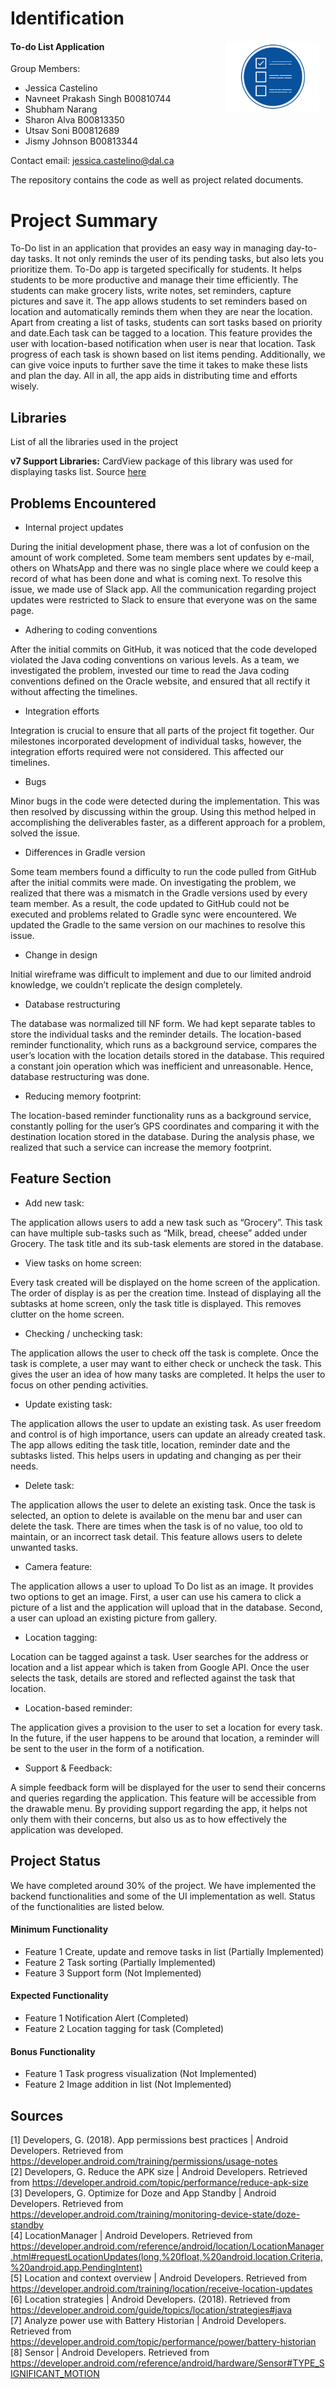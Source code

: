 # Identification
#### To-do List Application <img align="right" src="/ProjectDocumentation/LogoDesignFiles/todo.png" alt="Logo Icon"  width="150" height="113" style="float: right; margin-right: 10px;" />

Group Members: 

- Jessica Castelino 	
- Navneet Prakash Singh B00810744	
- Shubham Narang
- Sharon Alva        B00813350 	
- Utsav Soni         B00812689
- Jismy Johnson      B00813344

Contact email: jessica.castelino@dal.ca

The repository contains the code as well as project related documents.  


# Project Summary
To-Do list in an application that provides an easy way in managing day-to-day tasks. It not only reminds the user of its pending tasks, but also lets you prioritize them. To-Do app is targeted specifically for students. It helps students to be more productive and manage their time efficiently. The students can make grocery lists, write notes, set reminders, capture pictures and save it. The app allows students to set reminders based on location and automatically reminds them when they are near the location. Apart from creating a list of tasks, students can sort tasks based on priority and date.Each task can be tagged to a location. This feature provides the user with location-based notification when user is near that location. Task progress of each task is shown based on list items pending. Additionally, we can give voice inputs to further save the time it takes to make these lists and plan the day. All in all, the app aids in distributing time and efforts wisely.


## Libraries
List of all the libraries used in the project

**v7 Support Libraries:** CardView package of this library was used for displaying tasks list. Source [here](https://developer.android.com/topic/libraries/support-library/packages)


## Problems Encountered

- Internal project updates 

During the initial development phase, there was a lot of confusion on the amount of work completed. Some team members sent updates by e-mail, others on WhatsApp and there was no single place where we could keep a record of what has been done and what is coming next. To resolve this issue, we made use of Slack app. All the communication regarding project updates were restricted to Slack to ensure that everyone was on the same page. 

- Adhering to coding conventions 

After the initial commits on GitHub, it was noticed that the code developed violated the Java coding conventions on various levels. As a team, we investigated the problem, invested our time to read the Java coding conventions defined on the Oracle website, and ensured that all rectify it without affecting the timelines.  

- Integration efforts 

Integration is crucial to ensure that all parts of the project fit together. Our milestones incorporated development of individual tasks, however, the integration efforts required were not considered. This affected our timelines.  

- Bugs 

Minor bugs in the code were detected during the implementation. This was then resolved by discussing within the group. Using this method helped in accomplishing the deliverables faster, as a different approach for a problem, solved the issue. 

- Differences in Gradle version 

Some team members found a difficulty to run the code pulled from GitHub after the initial commits were made. On investigating the problem, we realized that there was a mismatch in the Gradle versions used by every team member. As a result, the code updated to GitHub could not be executed and problems related to Gradle sync were encountered. We updated the Gradle to the same version on our machines to resolve this issue. 

- Change in design 

Initial wireframe was difficult to implement and due to our limited android knowledge, we couldn’t replicate the design completely.  

- Database restructuring 

The database was normalized till NF form. We had kept separate tables to store the individual tasks and the reminder details. The location-based reminder functionality, which runs as a background service, compares the user’s location with the location details stored in the database. This required a constant join operation which was inefficient and unreasonable. Hence, database restructuring was done.

- Reducing memory footprint: 

The location-based reminder functionality runs as a background service, constantly polling for the user’s GPS coordinates and comparing it with the destination location stored in the database. During the analysis phase, we realized that such a service can increase the memory footprint.

## Feature Section

- Add new task: 

The application allows users to add a new task such as “Grocery”. This task can have multiple sub-tasks such as “Milk, bread, cheese” added under Grocery. The task title and its sub-task elements are stored in the database. 

- View tasks on home screen: 

Every task created will be displayed on the home screen of the application. The order of display is as per the creation time. Instead of displaying all the subtasks at home screen, only the task title is displayed. This removes clutter on the home screen. 

- Checking / unchecking task: 

The application allows the user to check off the task is complete. Once the task is complete, a user may want to either check or uncheck the task. This gives the user an idea of how many tasks are completed. It helps the user to focus on other pending activities. 

- Update existing task: 

The application allows the user to update an existing task. As user freedom and control is of high importance, users can update an already created task. The app allows editing the task title, location, reminder date and the subtasks listed. This helps users in updating and changing as per their needs. 

- Delete task: 

The application allows the user to delete an existing task. Once the task is selected, an option to delete is available on the menu bar and user can delete the task. There are times when the task is of no value, too old to maintain, or an incorrect task detail. This feature allows users to delete unwanted tasks. 

- Camera feature: 

The application allows a user to upload To Do list as an image. It provides two options to get an image. First, a user can use his camera to click a picture of a list and the application will upload that in the database. Second, a user can upload an existing picture from gallery.   

- Location tagging: 

Location can be tagged against a task. User searches for the address or location and a list appear which is taken from Google API. Once the user selects the task, details are stored and reflected against the task that location. 

- Location-based reminder: 

The application gives a provision to the user to set a location for every task. In the future, if the user happens to be around that location, a reminder will be sent to the user in the form of a notification. 

- Support & Feedback: 

A simple feedback form will be displayed for the user to send their concerns and queries regarding the application. This feature will be accessible from the drawable menu. By providing support regarding the app, it helps not only them with their concerns, but also us as to how effectively the application was developed. 

## Project Status
We have completed around 30% of the project. We have implemented the backend functionalities and some of the UI implementation as well. Status of the functionalities are listed below.

#### Minimum Functionality
- Feature 1 Create, update and remove tasks in list (Partially Implemented)
- Feature 2 Task sorting (Partially Implemented)
- Feature 3 Support form (Not Implemented)

#### Expected Functionality
- Feature 1 Notification Alert (Completed)
- Feature 2 Location tagging for task (Completed)

#### Bonus Functionality
- Feature 1 Task progress visualization (Not Implemented)
- Feature 2 Image addition in list (Not Implemented)

## Sources
[1] Developers, G. (2018). App permissions best practices | Android Developers. Retrieved from https://developer.android.com/training/permissions/usage-notes<br/>
[2] Developers, G. Reduce the APK size | Android Developers. Retrieved from https://developer.android.com/topic/performance/reduce-apk-size <br/>
[3] Developers, G. Optimize for Doze and App Standby | Android Developers. Retrieved from https://developer.android.com/training/monitoring-device-state/doze-standby <br/>
[4] LocationManager  |  Android Developers. Retrieved from https://developer.android.com/reference/android/location/LocationManager.html#requestLocationUpdates(long,%20float,%20android.location.Criteria,%20android.app.PendingIntent) <br/>
[5] Location and context overview  |  Android Developers. Retrieved from https://developer.android.com/training/location/receive-location-updates <br/>
[6] Location strategies  |  Android Developers. (2018). Retrieved from https://developer.android.com/guide/topics/location/strategies#java <br/>
[7] Analyze power use with Battery Historian  |  Android Developers. Retrieved from https://developer.android.com/topic/performance/power/battery-historian <br/>
[8] Sensor  |  Android Developers. Retrieved from https://developer.android.com/reference/android/hardware/Sensor#TYPE_SIGNIFICANT_MOTION <br/>

